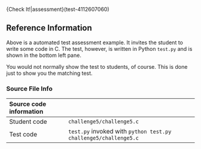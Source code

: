 {Check It!|assessment}(test-4112607060)

## Reference Information
Above is a automated test assessment example. It invites the student to write some code in C. The test, however, is written in Python `test.py` and is shown in the bottom left pane.

You would not normally show the test to students, of course. This is done just to show you the matching test.

### Source File Info

| Source code information|  |
| :------ | :----------- |
| Student code | `challenge5/challenge5.c` |
| Test code | `test.py` invoked with `python test.py challenge5/challenge5.c` |


